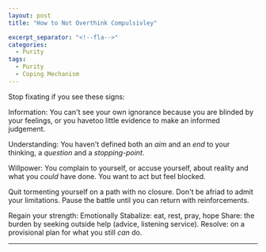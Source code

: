 ```yaml
---
layout: post
title: "How to Not Overthink Compulsivley"

excerpt_separator: "<!--fla-->"
categories:
  - Purity
tags:
  - Purity
  - Coping Mechanism
---
```



Stop fixating if you see these signs:

Information: You can't see your own ignorance because you are blinded by your feelings, or you havetoo little evidence to make an informed judgement.

Understanding: You haven't defined both an *aim* and an *end* to your thinking, a *question* and a *stopping-point*.

Willpower: You complain to yourself, or accuse yourself, about reality and what you *could* have done. You want to act but feel blocked.

Quit tormenting yourself on a path with no closure. Don't be afriad to admit your limitations. Pause the battle until you can return with reinforcements.

Regain your strength:
Emotionally Stabalize: eat, rest, pray, hope
Share: the burden by seeking outside help (advice, listening service).
Resolve: on a provisional plan for what you still *can* do.




___


